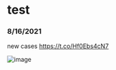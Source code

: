 

# test
### 8/16/2021
new cases https://t.co/Hf0Ebs4cN7

![image](https://pbs.twimg.com/media/E84NIJBUUAE4qTs.jpg)

